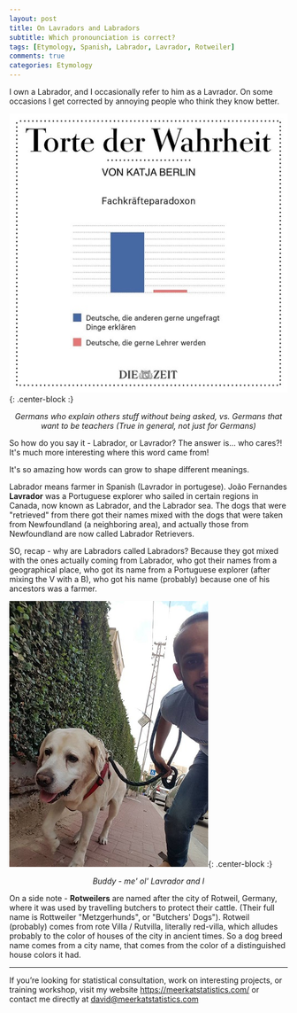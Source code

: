 ```yaml
---
layout: post
title: On Lavradors and Labradors
subtitle: Which pronounciation is correct?
tags: [Etymology, Spanish, Labrador, Lavrador, Rotweiler]
comments: true
categories: Etymology
---
```


I own a Labrador, and I occasionally refer to him as a Lavrador. On some occasions I get corrected by annoying people who think they know better.

![German](../img/lavrador/GermanPeople.jpg){: .center-block :}
<p align="center"><i>Germans who explain others stuff without being asked, vs. Germans that want to be teachers (True in general, not just for Germans)</i></p>

So how do you say it - Labrador, or Lavrador? The answer is... who cares?! It's much more interesting where this word came from!

It's so amazing how words can grow to shape different meanings. 

Labrador means farmer in Spanish (Lavrador in portugese). João Fernandes **Lavrador** was a Portuguese explorer who sailed in certain regions in Canada, now known as Labrador, and the Labrador sea. The dogs that were "retrieved" from there got their names mixed with the dogs that were taken from Newfoundland (a neighboring area), and actually those from Newfoundland are now called Labrador Retrievers.

SO, recap - why are Labradors called Labradors? Because they got mixed with the ones actually coming from Labrador, who got their names from a geographical place, who got its name from a Portuguese explorer (after mixing the V with a B), who got his name (probably) because one of his ancestors was a farmer.

![Buddy](../img/lavrador/lavrador.jpg){: .center-block :}
<p align="center"><i>Buddy - me' ol' Lavrador and I</i></p>

On a side note - **Rotweilers** are named after the city of Rotweil, Germany, where it was used by travelling butchers to protect their cattle. (Their full name is Rottweiler "Metzgerhunds", or "Butchers' Dogs"). Rotweil (probably) comes from rote Villa / Rutvilla, literally red-villa, which alludes probably to the color of houses of the city in ancient times. So a dog breed name comes from a city name, that comes from the color of a distinguished house colors it had. 

***
If you’re looking for statistical consultation, work on interesting projects, or training workshop, visit my website https://meerkatstatistics.com/  or contact me directly at david@meerkatstatistics.com 